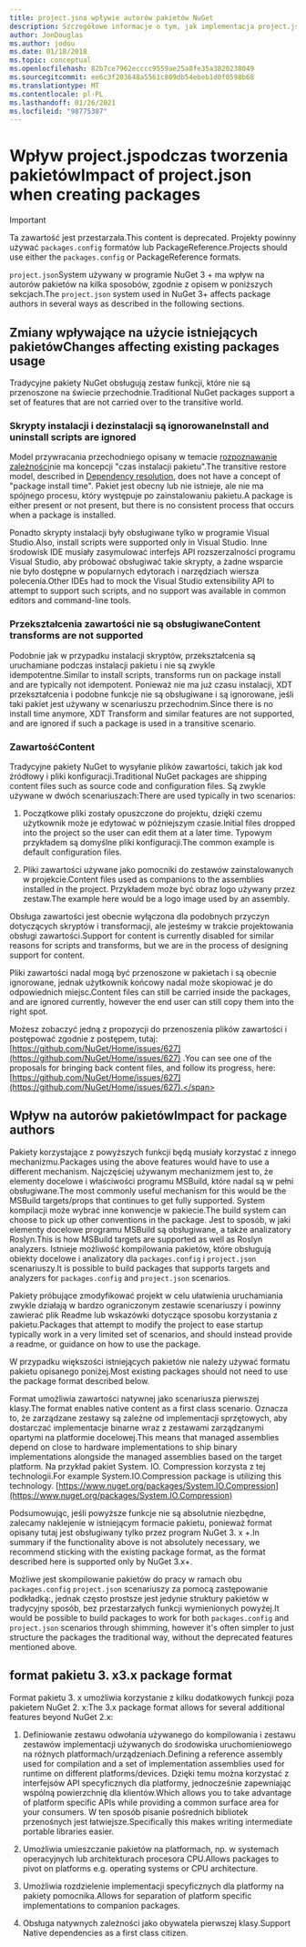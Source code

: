 ```yaml
---
title: project.jsna wpływie autorów pakietów NuGet
description: Szczegółowe informacje o tym, jak implementacja project.jsw programie NuGet 3. x ma wpływ na autorów pakietów, takich jak Nieobsługiwane funkcje, zawartość i format pakietu.
author: JonDouglas
ms.author: jodou
ms.date: 01/18/2018
ms.topic: conceptual
ms.openlocfilehash: 82b7ce7962ecccc9559ae25a8fe35a3820238049
ms.sourcegitcommit: ee6c3f203648a5561c809db54ebeb1d0f0598b68
ms.translationtype: MT
ms.contentlocale: pl-PL
ms.lasthandoff: 01/26/2021
ms.locfileid: "98775387"
---
```

# <a name="impact-of-projectjson-when-creating-packages"></a><span data-ttu-id="edffd-103">Wpływ project.jspodczas tworzenia pakietów</span><span class="sxs-lookup"><span data-stu-id="edffd-103">Impact of project.json when creating packages</span></span>

> [!Important]
> <span data-ttu-id="edffd-104">Ta zawartość jest przestarzała.</span><span class="sxs-lookup"><span data-stu-id="edffd-104">This content is deprecated.</span></span> <span data-ttu-id="edffd-105">Projekty powinny używać `packages.config` formatów lub PackageReference.</span><span class="sxs-lookup"><span data-stu-id="edffd-105">Projects should use either the `packages.config` or PackageReference formats.</span></span>

<span data-ttu-id="edffd-106">`project.json`System używany w programie NuGet 3 + ma wpływ na autorów pakietów na kilka sposobów, zgodnie z opisem w poniższych sekcjach.</span><span class="sxs-lookup"><span data-stu-id="edffd-106">The `project.json` system used in NuGet 3+ affects package authors in several ways as described in the following sections.</span></span>

## <a name="changes-affecting-existing-packages-usage"></a><span data-ttu-id="edffd-107">Zmiany wpływające na użycie istniejących pakietów</span><span class="sxs-lookup"><span data-stu-id="edffd-107">Changes affecting existing packages usage</span></span>

<span data-ttu-id="edffd-108">Tradycyjne pakiety NuGet obsługują zestaw funkcji, które nie są przenoszone na świecie przechodnie.</span><span class="sxs-lookup"><span data-stu-id="edffd-108">Traditional NuGet packages support a set of features that are not carried over to the transitive world.</span></span>

### <a name="install-and-uninstall-scripts-are-ignored"></a><span data-ttu-id="edffd-109">Skrypty instalacji i dezinstalacji są ignorowane</span><span class="sxs-lookup"><span data-stu-id="edffd-109">Install and uninstall scripts are ignored</span></span>

<span data-ttu-id="edffd-110">Model przywracania przechodniego opisany w temacie [rozpoznawanie zależności](../concepts/dependency-resolution.md#dependency-resolution-with-packagereference)nie ma koncepcji "czas instalacji pakietu".</span><span class="sxs-lookup"><span data-stu-id="edffd-110">The transitive restore model, described in [Dependency resolution](../concepts/dependency-resolution.md#dependency-resolution-with-packagereference), does not have a concept of "package install time".</span></span> <span data-ttu-id="edffd-111">Pakiet jest obecny lub nie istnieje, ale nie ma spójnego procesu, który występuje po zainstalowaniu pakietu.</span><span class="sxs-lookup"><span data-stu-id="edffd-111">A package is either present or not present, but there is no consistent process that occurs when a package is installed.</span></span>

<span data-ttu-id="edffd-112">Ponadto skrypty instalacji były obsługiwane tylko w programie Visual Studio.</span><span class="sxs-lookup"><span data-stu-id="edffd-112">Also, install scripts were supported only in Visual Studio.</span></span> <span data-ttu-id="edffd-113">Inne środowisk IDE musiały zasymulować interfejs API rozszerzalności programu Visual Studio, aby próbować obsługiwać takie skrypty, a żadne wsparcie nie było dostępne w popularnych edytorach i narzędziach wiersza polecenia.</span><span class="sxs-lookup"><span data-stu-id="edffd-113">Other IDEs had to mock the Visual Studio extensibility API to attempt to support such scripts, and no support was available in common editors and command-line tools.</span></span>

### <a name="content-transforms-are-not-supported"></a><span data-ttu-id="edffd-114">Przekształcenia zawartości nie są obsługiwane</span><span class="sxs-lookup"><span data-stu-id="edffd-114">Content transforms are not supported</span></span>

<span data-ttu-id="edffd-115">Podobnie jak w przypadku instalacji skryptów, przekształcenia są uruchamiane podczas instalacji pakietu i nie są zwykle idempotentne.</span><span class="sxs-lookup"><span data-stu-id="edffd-115">Similar to install scripts, transforms run on package install and are typically not idempotent.</span></span> <span data-ttu-id="edffd-116">Ponieważ nie ma już czasu instalacji, XDT przekształcenia i podobne funkcje nie są obsługiwane i są ignorowane, jeśli taki pakiet jest używany w scenariuszu przechodnim.</span><span class="sxs-lookup"><span data-stu-id="edffd-116">Since there is no install time anymore, XDT Transform and similar features are not supported, and are ignored if such a package is used in a transitive scenario.</span></span>

### <a name="content"></a><span data-ttu-id="edffd-117">Zawartość</span><span class="sxs-lookup"><span data-stu-id="edffd-117">Content</span></span>

<span data-ttu-id="edffd-118">Tradycyjne pakiety NuGet to wysyłanie plików zawartości, takich jak kod źródłowy i pliki konfiguracji.</span><span class="sxs-lookup"><span data-stu-id="edffd-118">Traditional NuGet packages are shipping content files such as source code and configuration files.</span></span> <span data-ttu-id="edffd-119">Są zwykle używane w dwóch scenariuszach:</span><span class="sxs-lookup"><span data-stu-id="edffd-119">There are used typically in two scenarios:</span></span>

1. <span data-ttu-id="edffd-120">Początkowe pliki zostały opuszczone do projektu, dzięki czemu użytkownik może je edytować w późniejszym czasie.</span><span class="sxs-lookup"><span data-stu-id="edffd-120">Initial files dropped into the project so the user can edit them at a later time.</span></span> <span data-ttu-id="edffd-121">Typowym przykładem są domyślne pliki konfiguracji.</span><span class="sxs-lookup"><span data-stu-id="edffd-121">The common example is default configuration files.</span></span>

1. <span data-ttu-id="edffd-122">Pliki zawartości używane jako pomocniki do zestawów zainstalowanych w projekcie.</span><span class="sxs-lookup"><span data-stu-id="edffd-122">Content files used as companions to the assemblies installed in the project.</span></span> <span data-ttu-id="edffd-123">Przykładem może być obraz logo używany przez zestaw.</span><span class="sxs-lookup"><span data-stu-id="edffd-123">The example here would be a logo image used by an assembly.</span></span>

<span data-ttu-id="edffd-124">Obsługa zawartości jest obecnie wyłączona dla podobnych przyczyn dotyczących skryptów i transformacji, ale jesteśmy w trakcie projektowania obsługi zawartości.</span><span class="sxs-lookup"><span data-stu-id="edffd-124">Support for content is currently disabled for similar reasons for scripts and transforms, but we are in the process of designing support for content.</span></span>

<span data-ttu-id="edffd-125">Pliki zawartości nadal mogą być przenoszone w pakietach i są obecnie ignorowane, jednak użytkownik końcowy nadal może skopiować je do odpowiednich miejsc.</span><span class="sxs-lookup"><span data-stu-id="edffd-125">Content files can still be carried inside the packages, and are ignored currently, however the end user can still copy them into the right spot.</span></span>

<span data-ttu-id="edffd-126">Możesz zobaczyć jedną z propozycji do przenoszenia plików zawartości i postępować zgodnie z postępem, tutaj: [https://github.com/NuGet/Home/issues/627](https://github.com/NuGet/Home/issues/627) .</span><span class="sxs-lookup"><span data-stu-id="edffd-126">You can see one of the proposals for bringing back content files, and follow its progress, here: [https://github.com/NuGet/Home/issues/627](https://github.com/NuGet/Home/issues/627).</span></span>

## <a name="impact-for-package-authors"></a><span data-ttu-id="edffd-127">Wpływ na autorów pakietów</span><span class="sxs-lookup"><span data-stu-id="edffd-127">Impact for package authors</span></span>

<span data-ttu-id="edffd-128">Pakiety korzystające z powyższych funkcji będą musiały korzystać z innego mechanizmu.</span><span class="sxs-lookup"><span data-stu-id="edffd-128">Packages using the above features would have to use a different mechanism.</span></span> <span data-ttu-id="edffd-129">Najczęściej używanym mechanizmem jest to, że elementy docelowe i właściwości programu MSBuild, które nadal są w pełni obsługiwane.</span><span class="sxs-lookup"><span data-stu-id="edffd-129">The most commonly useful mechanism for this would be the MSBuild targets/props that continues to get fully supported.</span></span> <span data-ttu-id="edffd-130">System kompilacji może wybrać inne konwencje w pakiecie.</span><span class="sxs-lookup"><span data-stu-id="edffd-130">The build system can choose to pick up other conventions in the package.</span></span> <span data-ttu-id="edffd-131">Jest to sposób, w jaki elementy docelowe programu MSBuild są obsługiwane, a także analizatory Roslyn.</span><span class="sxs-lookup"><span data-stu-id="edffd-131">This is how MSBuild targets are supported as well as Roslyn analyzers.</span></span> <span data-ttu-id="edffd-132">Istnieje możliwość kompilowania pakietów, które obsługują obiekty docelowe i analizatory dla `packages.config` i `project.json` scenariuszy.</span><span class="sxs-lookup"><span data-stu-id="edffd-132">It is possible to build packages that supports targets and analyzers for `packages.config` and `project.json` scenarios.</span></span>

<span data-ttu-id="edffd-133">Pakiety próbujące zmodyfikować projekt w celu ułatwienia uruchamiania zwykle działają w bardzo ograniczonym zestawie scenariuszy i powinny zawierać plik Readme lub wskazówki dotyczące sposobu korzystania z pakietu.</span><span class="sxs-lookup"><span data-stu-id="edffd-133">Packages that attempt to modify the project to ease startup typically work in a very limited set of scenarios, and should instead provide a readme, or guidance on how to use the package.</span></span>

<span data-ttu-id="edffd-134">W przypadku większości istniejących pakietów nie należy używać formatu pakietu opisanego poniżej.</span><span class="sxs-lookup"><span data-stu-id="edffd-134">Most existing packages should not need to use the package format described below.</span></span>

<span data-ttu-id="edffd-135">Format umożliwia zawartości natywnej jako scenariusza pierwszej klasy.</span><span class="sxs-lookup"><span data-stu-id="edffd-135">The format enables native content as a first class scenario.</span></span> <span data-ttu-id="edffd-136">Oznacza to, że zarządzane zestawy są zależne od implementacji sprzętowych, aby dostarczać implementacje binarne wraz z zestawami zarządzanymi opartymi na platformie docelowej.</span><span class="sxs-lookup"><span data-stu-id="edffd-136">This means that managed assemblies depend on close to hardware implementations to ship binary implementations alongside the managed assemblies based on the target platform.</span></span> <span data-ttu-id="edffd-137">Na przykład pakiet System. IO. Compression korzysta z tej technologii.</span><span class="sxs-lookup"><span data-stu-id="edffd-137">For example System.IO.Compression package is utilizing this technology.</span></span> [https://www.nuget.org/packages/System.IO.Compression](https://www.nuget.org/packages/System.IO.Compression)

<span data-ttu-id="edffd-138">Podsumowując, jeśli powyższe funkcje nie są absolutnie niezbędne, zalecamy naklejenie w istniejącym formacie pakietu, ponieważ format opisany tutaj jest obsługiwany tylko przez program NuGet 3. x +.</span><span class="sxs-lookup"><span data-stu-id="edffd-138">In summary if the functionality above is not absolutely necessary, we recommend sticking with the existing package format, as the format described here is supported only by NuGet 3.x+.</span></span>

<span data-ttu-id="edffd-139">Możliwe jest skompilowanie pakietów do pracy w ramach obu `packages.config` `project.json` scenariuszy za pomocą zastępowanie podkładką:, jednak często prostsze jest jedynie struktury pakietów w tradycyjny sposób, bez przestarzałych funkcji wymienionych powyżej.</span><span class="sxs-lookup"><span data-stu-id="edffd-139">It would be possible to build packages to work for both `packages.config` and `project.json` scenarios through shimming, however it's often simpler to just structure the packages the traditional way, without the deprecated features mentioned above.</span></span>

## <a name="3x-package-format"></a><span data-ttu-id="edffd-140">format pakietu 3. x</span><span class="sxs-lookup"><span data-stu-id="edffd-140">3.x package format</span></span>

<span data-ttu-id="edffd-141">Format pakietu 3. x umożliwia korzystanie z kilku dodatkowych funkcji poza pakietem NuGet 2. x:</span><span class="sxs-lookup"><span data-stu-id="edffd-141">The 3.x package format allows for several additional features beyond NuGet 2.x:</span></span>

1. <span data-ttu-id="edffd-142">Definiowanie zestawu odwołania używanego do kompilowania i zestawu zestawów implementacji używanych do środowiska uruchomieniowego na różnych platformach/urządzeniach.</span><span class="sxs-lookup"><span data-stu-id="edffd-142">Defining a reference assembly used for compilation and a set of implementation assemblies used for runtime on different platforms/devices.</span></span> <span data-ttu-id="edffd-143">Dzięki temu można korzystać z interfejsów API specyficznych dla platformy, jednocześnie zapewniając wspólną powierzchnię dla klientów.</span><span class="sxs-lookup"><span data-stu-id="edffd-143">Which allows you to take advantage of platform specific APIs while providing a common surface area for your consumers.</span></span> <span data-ttu-id="edffd-144">W ten sposób pisanie pośrednich bibliotek przenośnych jest łatwiejsze.</span><span class="sxs-lookup"><span data-stu-id="edffd-144">Specifically this makes writing intermediate portable libraries easier.</span></span>

1. <span data-ttu-id="edffd-145">Umożliwia umieszczanie pakietów na platformach, np. w systemach operacyjnych lub architekturach procesora CPU.</span><span class="sxs-lookup"><span data-stu-id="edffd-145">Allows packages to pivot on platforms e.g. operating systems or CPU architecture.</span></span>

1. <span data-ttu-id="edffd-146">Umożliwia rozdzielenie implementacji specyficznych dla platformy na pakiety pomocnika.</span><span class="sxs-lookup"><span data-stu-id="edffd-146">Allows for separation of platform specific implementations to companion packages.</span></span>

1. <span data-ttu-id="edffd-147">Obsługa natywnych zależności jako obywatela pierwszej klasy.</span><span class="sxs-lookup"><span data-stu-id="edffd-147">Support Native dependencies as a first class citizen.</span></span>
